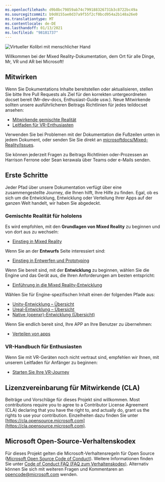 ```yaml
---
ms.openlocfilehash: d9b8bc79859ab74c799188326731b3c8722bc49a
ms.sourcegitcommit: b9d0155ae0d37a9f55f2cf0bcd954a2b148a26e0
ms.translationtype: MT
ms.contentlocale: de-DE
ms.lasthandoff: 01/13/2021
ms.locfileid: "98181737"
---
```

![Virtueller Kolibri mit menschlicher Hand](mixed-reality-docs/mr-dev-docs/discover/images/01_MixedReality.png)

Willkommen bei der Mixed Reality-Dokumentation, dem Ort für alle Dinge, Mr, VR und AR bei Microsoft!

## <a name="contributing"></a>Mitwirken

Wenn Sie Dokumentations Inhalte bereitstellen oder aktualisieren, stellen Sie bitte Ihre Pull Requests als Ziel für den korrekten untergeordneten docset bereit (Mr-dev-docs, Enthusiast-Guide usw.). Neue Mitwirkende sollten unsere ausführlicheren Beitrags Richtlinien für jedes teildocset ansehen:

* [Mitwirkende gemischte Realität](mixed-reality-docs/mr-dev-docs/CONTRIBUTING.md)
* [Leitfaden für VR-Enthusiasten](mixed-reality-docs/enthusiast-guide/CONTRIBUTING.md)

Verwenden Sie bei Problemen mit der Dokumentation die Fußzeilen unten in jedem Dokument, oder senden Sie Sie direkt an [microsoftdocs/Mixed-Reality/Issues](https://github.com/MicrosoftDocs/mixed-reality/issues).

Sie können jederzeit Fragen zu Beitrags Richtlinien oder-Prozessen an Harrison Ferrone oder Sean kerawala über Teams oder e-Mails senden. 

## <a name="getting-started"></a>Erste Schritte 

Jeder Pfad über unsere Dokumentation verfügt über eine zusammengestellte Journey, die Ihnen hilft, Ihre Hilfe zu finden. Egal, ob es sich um die Entwicklung, Entwicklung oder Verteilung Ihrer Apps auf der ganzen Welt handelt, wir haben Sie abgedeckt. 

### <a name="mixed-reality-for-hololens"></a>Gemischte Realität für hololens

Es wird empfohlen, mit den **Grundlagen von Mixed Reality** zu beginnen und von dort aus zu wechseln:

* [Einstieg in Mixed Reality](mixed-reality-docs/mr-dev-docs/discover/get-started-with-mr.md)

Wenn Sie an der **Entwurfs** Seite interessiert sind:

* [Einstieg in Entwerfen und Prototyping](mixed-reality-docs/mr-dev-docs/design/design.md)

Wenn Sie bereit sind, mit der **Entwicklung** zu beginnen, wählen Sie die Engine und das Gerät aus, die Ihren Anforderungen am besten entspricht:

* [Einführung in die Mixed Reality-Entwicklung](mixed-reality-docs/mr-dev-docs/develop/development.md)

Wählen Sie für Engine-spezifischen Inhalt einen der folgenden Pfade aus:

* [Unity-Entwicklung – Übersicht](mixed-reality-docs/mr-dev-docs/develop/unity/unity-development-overview.md)
* [Ureal-Entwicklung – Übersicht](mixed-reality-docs/mr-dev-docs/develop/unreal/unreal-development-overview.md)
* [Native (openxr)-Entwicklung (Übersicht)](mixed-reality-docs/mr-dev-docs/develop/native/directx-development-overview.md)

Wenn Sie endlich bereit sind, Ihre APP an Ihre Benutzer zu übernehmen:

* [Verteilen von apps](mixed-reality-docs/mr-dev-docs/distribute/distribute-overview.md)

### <a name="vr-enthusiast-guide"></a>VR-Handbuch für Enthusiasten

Wenn Sie mit VR-Geräten noch nicht vertraut sind, empfehlen wir Ihnen, mit unserem Leitfaden für Anfänger zu beginnen:

* [Starten Sie Ihre VR-Journey](enthusiast-guide/vr-journey.md)

## <a name="contributor-license-agreement-cla"></a>Lizenzvereinbarung für Mitwirkende (CLA)

Beiträge und Vorschläge für dieses Projekt sind willkommen. Most contributions require you to agree to a Contributor License Agreement (CLA) declaring that you have the right to, and actually do, grant us the rights to use your contribution. Einzelheiten dazu finden Sie unter [https://cla.opensource.microsoft.com](https://cla.opensource.microsoft.com).

## <a name="microsoft-open-source-code-of-conduct"></a>Microsoft Open-Source-Verhaltenskodex

Für dieses Projekt gelten die Microsoft-Verhaltensregeln für Open Source ([Microsoft Open Source Code of Conduct](https://opensource.microsoft.com/codeofconduct)). Weitere Informationen finden Sie unter [Code of Conduct FAQ (FAQ zum Verhaltenskodex)](https://opensource.microsoft.com/codeofconduct/faq/). Alternativ können Sie sich mit weiteren Fragen und Kommentaren an [opencode@microsoft.com](mailto:opencode@microsoft.com) wenden.
